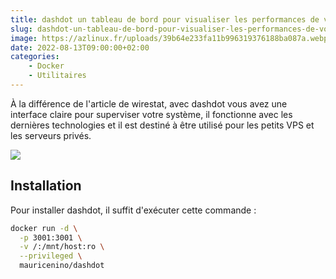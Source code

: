 ```yaml
---
title: dashdot un tableau de bord pour visualiser les performances de votre ordinateur
slug: dashdot-un-tableau-de-bord-pour-visualiser-les-performances-de-votre-ordinateur
image: https://azlinux.fr/uploads/39b64e233fa11b996319376188ba087a.webp
date: 2022-08-13T09:00:00+02:00
categories:
    - Docker
    - Utilitaires
---
```


À la différence de l'article de wirestat, avec dashdot vous avez une interface claire pour superviser votre système, il fonctionne avec les dernières technologies et il est destiné à être utilisé pour les petits VPS et les serveurs privés.

![](https://azlinux.fr/uploads/f55fc08fc731c820cc6b6266cc82aae5.webp)

## Installation

Pour installer dashdot, il suffit d'exécuter cette commande :

```bash
docker run -d \
  -p 3001:3001 \
  -v /:/mnt/host:ro \
  --privileged \
  mauricenino/dashdot
```
